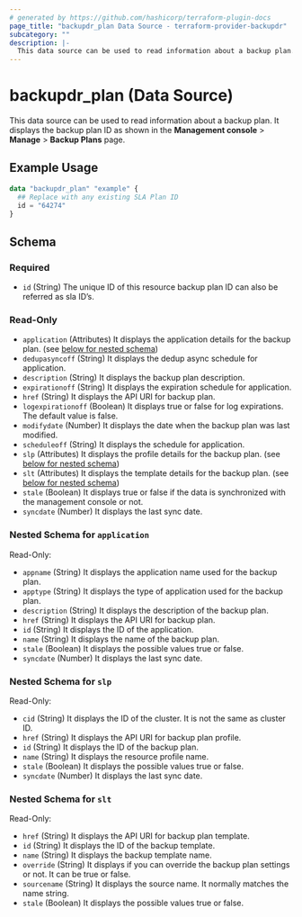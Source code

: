 ```yaml
---
# generated by https://github.com/hashicorp/terraform-plugin-docs
page_title: "backupdr_plan Data Source - terraform-provider-backupdr"
subcategory: ""
description: |-
  This data source can be used to read information about a backup plan. It displays the backup plan ID as shown in the Management console > Manage > Backup Plans page.
---
```


# backupdr_plan (Data Source)

This data source can be used to read information about a backup plan. It displays the backup plan ID as shown in the **Management console** > **Manage** > **Backup Plans** page.

## Example Usage

```terraform
data "backupdr_plan" "example" {
  ## Replace with any existing SLA Plan ID 
  id = "64274"
}
```

<!-- schema generated by tfplugindocs -->
## Schema

### Required

- `id` (String) The unique ID of this resource backup plan ID can also be referred as sla ID’s.

### Read-Only

- `application` (Attributes) It displays the application details for the backup plan. (see [below for nested schema](#nestedatt--application))
- `dedupasyncoff` (String) It displays the dedup async schedule for application.
- `description` (String) It displays the backup plan description.
- `expirationoff` (String) It displays the expiration schedule for application.
- `href` (String) It displays the API URI for backup plan.
- `logexpirationoff` (Boolean) It displays true or false for log expirations. The default value is false.
- `modifydate` (Number) It displays the date when the backup plan was last modified.
- `scheduleoff` (String) It displays the schedule for application.
- `slp` (Attributes) It displays the profile details for the backup plan. (see [below for nested schema](#nestedatt--slp))
- `slt` (Attributes) It displays the template details for the backup plan. (see [below for nested schema](#nestedatt--slt))
- `stale` (Boolean) It displays true or false if the data is synchronized with the management console or not.
- `syncdate` (Number) It displays the last sync date.

<a id="nestedatt--application"></a>
### Nested Schema for `application`

Read-Only:

- `appname` (String) It displays the application name used for the backup plan.
- `apptype` (String) It displays the type of application used for the backup plan.
- `description` (String) It displays the description of the backup plan.
- `href` (String) It displays the API URI for backup plan.
- `id` (String) It displays the ID of the application.
- `name` (String) It displays the name of the backup plan.
- `stale` (Boolean) It displays the possible values true or false.
- `syncdate` (Number) It displays the last sync date.


<a id="nestedatt--slp"></a>
### Nested Schema for `slp`

Read-Only:

- `cid` (String) It displays the ID of the cluster. It is not the same as cluster ID.
- `href` (String) It displays the API URI for backup plan profile.
- `id` (String) It displays the ID of the backup plan.
- `name` (String) It displays the resource profile name.
- `stale` (Boolean) It displays the possible values true or false.
- `syncdate` (Number) It displays the last sync date.


<a id="nestedatt--slt"></a>
### Nested Schema for `slt`

Read-Only:

- `href` (String) It displays the API URI for backup plan template.
- `id` (String) It displays the ID of the backup template.
- `name` (String) It displays the backup template name.
- `override` (String) It displays if you can override the backup plan settings or not. It can be true or false.
- `sourcename` (String) It displays the source name. It normally matches the name string.
- `stale` (Boolean) It displays the possible values true or false.
